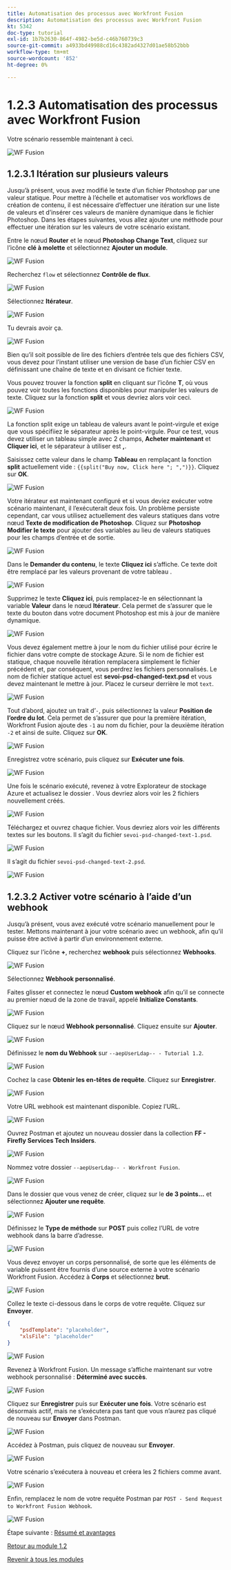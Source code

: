 ```yaml
---
title: Automatisation des processus avec Workfront Fusion
description: Automatisation des processus avec Workfront Fusion
kt: 5342
doc-type: tutorial
exl-id: 1b7b2630-864f-4982-be5d-c46b760739c3
source-git-commit: a4933bd49988cd16c4382ad4327d01ae58b52bbb
workflow-type: tm+mt
source-wordcount: '852'
ht-degree: 0%

---
```


# 1.2.3 Automatisation des processus avec Workfront Fusion

Votre scénario ressemble maintenant à ceci.

![WF Fusion](./images/wffusion200.png)

## 1.2.3.1 Itération sur plusieurs valeurs

Jusqu’à présent, vous avez modifié le texte d’un fichier Photoshop par une valeur statique. Pour mettre à l’échelle et automatiser vos workflows de création de contenu, il est nécessaire d’effectuer une itération sur une liste de valeurs et d’insérer ces valeurs de manière dynamique dans le fichier Photoshop. Dans les étapes suivantes, vous allez ajouter une méthode pour effectuer une itération sur les valeurs de votre scénario existant.

Entre le nœud **Router** et le nœud **Photoshop Change Text**, cliquez sur l’icône **clé à molette** et sélectionnez **Ajouter un module**.

![WF Fusion](./images/wffusion201.png)

Recherchez `flow` et sélectionnez **Contrôle de flux**.

![WF Fusion](./images/wffusion202.png)

Sélectionnez **Itérateur**.

![WF Fusion](./images/wffusion203.png)

Tu devrais avoir ça.

![WF Fusion](./images/wffusion204.png)

Bien qu’il soit possible de lire des fichiers d’entrée tels que des fichiers CSV, vous devez pour l’instant utiliser une version de base d’un fichier CSV en définissant une chaîne de texte et en divisant ce fichier texte.

Vous pouvez trouver la fonction **split** en cliquant sur l’icône **T**, où vous pouvez voir toutes les fonctions disponibles pour manipuler les valeurs de texte. Cliquez sur la fonction **split** et vous devriez alors voir ceci.

![WF Fusion](./images/wffusion206.png)

La fonction split exige un tableau de valeurs avant le point-virgule et exige que vous spécifiiez le séparateur après le point-virgule. Pour ce test, vous devez utiliser un tableau simple avec 2 champs, **Acheter maintenant** et **Cliquer ici**, et le séparateur à utiliser est **,**.

Saisissez cette valeur dans le champ **Tableau** en remplaçant la fonction **split** actuellement vide : `{{split("Buy now, Click here "; ",")}}`. Cliquez sur **OK**.

![WF Fusion](./images/wffusion205.png)

Votre itérateur est maintenant configuré et si vous deviez exécuter votre scénario maintenant, il l’exécuterait deux fois. Un problème persiste cependant, car vous utilisez actuellement des valeurs statiques dans votre nœud **Texte de modification de Photoshop**. Cliquez sur **Photoshop Modifier le texte** pour ajouter des variables au lieu de valeurs statiques pour les champs d’entrée et de sortie.

![WF Fusion](./images/wffusion207.png)

Dans le **Demander du contenu**, le texte **Cliquez ici** s’affiche. Ce texte doit être remplacé par les valeurs provenant de votre tableau .

![WF Fusion](./images/wffusion208.png)

Supprimez le texte **Cliquez ici**, puis remplacez-le en sélectionnant la variable **Valeur** dans le nœud **Itérateur**. Cela permet de s’assurer que le texte du bouton dans votre document Photoshop est mis à jour de manière dynamique.

![WF Fusion](./images/wffusion209.png)

Vous devez également mettre à jour le nom du fichier utilisé pour écrire le fichier dans votre compte de stockage Azure. Si le nom de fichier est statique, chaque nouvelle itération remplacera simplement le fichier précédent et, par conséquent, vous perdrez les fichiers personnalisés. Le nom de fichier statique actuel est **sevoi-psd-changed-text.psd** et vous devez maintenant le mettre à jour. Placez le curseur derrière le mot `text`.

![WF Fusion](./images/wffusion210.png)

Tout d’abord, ajoutez un trait d’`-`, puis sélectionnez la valeur **Position de l’ordre du lot**. Cela permet de s’assurer que pour la première itération, Workfront Fusion ajoute des `-1` au nom du fichier, pour la deuxième itération `-2` et ainsi de suite. Cliquez sur **OK**.

![WF Fusion](./images/wffusion211.png)

Enregistrez votre scénario, puis cliquez sur **Exécuter une fois**.

![WF Fusion](./images/wffusion212.png)

Une fois le scénario exécuté, revenez à votre Explorateur de stockage Azure et actualisez le dossier . Vous devriez alors voir les 2 fichiers nouvellement créés.

![WF Fusion](./images/wffusion213.png)

Téléchargez et ouvrez chaque fichier. Vous devriez alors voir les différents textes sur les boutons. Il s’agit du fichier `sevoi-psd-changed-text-1.psd`.

![WF Fusion](./images/wffusion214.png)

Il s’agit du fichier `sevoi-psd-changed-text-2.psd`.

![WF Fusion](./images/wffusion215.png)

## 1.2.3.2 Activer votre scénario à l’aide d’un webhook

Jusqu’à présent, vous avez exécuté votre scénario manuellement pour le tester. Mettons maintenant à jour votre scénario avec un webhook, afin qu’il puisse être activé à partir d’un environnement externe.

Cliquez sur l’icône **+**, recherchez **webhook** puis sélectionnez **Webhooks**.

![WF Fusion](./images/wffusion216.png)

Sélectionnez **Webhook personnalisé**.

Faites glisser et connectez le nœud **Custom webhook** afin qu’il se connecte au premier nœud de la zone de travail, appelé **Initialize Constants**.

![WF Fusion](./images/wffusion217.png)

Cliquez sur le nœud **Webhook personnalisé**. Cliquez ensuite sur **Ajouter**.

![WF Fusion](./images/wffusion218.png)

Définissez le **nom du Webhook** sur `--aepUserLdap-- - Tutorial 1.2`.

![WF Fusion](./images/wffusion219.png)

Cochez la case **Obtenir les en-têtes de requête**. Cliquez sur **Enregistrer**.

![WF Fusion](./images/wffusion220.png)

Votre URL webhook est maintenant disponible. Copiez l’URL.

![WF Fusion](./images/wffusion221.png)

Ouvrez Postman et ajoutez un nouveau dossier dans la collection **FF - Firefly Services Tech Insiders**.

![WF Fusion](./images/wffusion222.png)

Nommez votre dossier `--aepUserLdap-- - Workfront Fusion`.

![WF Fusion](./images/wffusion223.png)

Dans le dossier que vous venez de créer, cliquez sur le **de 3 points...** et sélectionnez **Ajouter une requête**.

![WF Fusion](./images/wffusion224.png)

Définissez le **Type de méthode** sur **POST** puis collez l’URL de votre webhook dans la barre d’adresse.

![WF Fusion](./images/wffusion225.png)

Vous devez envoyer un corps personnalisé, de sorte que les éléments de variable puissent être fournis d’une source externe à votre scénario Workfront Fusion. Accédez à **Corps** et sélectionnez **brut**.

![WF Fusion](./images/wffusion226.png)

Collez le texte ci-dessous dans le corps de votre requête. Cliquez sur **Envoyer**.

```json
{
    "psdTemplate": "placeholder",
    "xlsFile": "placeholder"
}
```

![WF Fusion](./images/wffusion229.png)

Revenez à Workfront Fusion. Un message s’affiche maintenant sur votre webhook personnalisé : **Déterminé avec succès**.

![WF Fusion](./images/wffusion227.png)

Cliquez sur **Enregistrer** puis sur **Exécuter une fois**. Votre scénario est désormais actif, mais ne s’exécutera pas tant que vous n’aurez pas cliqué de nouveau sur **Envoyer** dans Postman.

![WF Fusion](./images/wffusion230.png)

Accédez à Postman, puis cliquez de nouveau sur **Envoyer**.

![WF Fusion](./images/wffusion228.png)

Votre scénario s’exécutera à nouveau et créera les 2 fichiers comme avant.

![WF Fusion](./images/wffusion232.png)

Enfin, remplacez le nom de votre requête Postman par `POST - Send Request to Workfront Fusion Webhook`.

![WF Fusion](./images/wffusion233.png)

Étape suivante : [Résumé et avantages](./summary.md)

[Retour au module 1.2](./automation.md)

[Revenir à tous les modules](./../../../overview.md)
